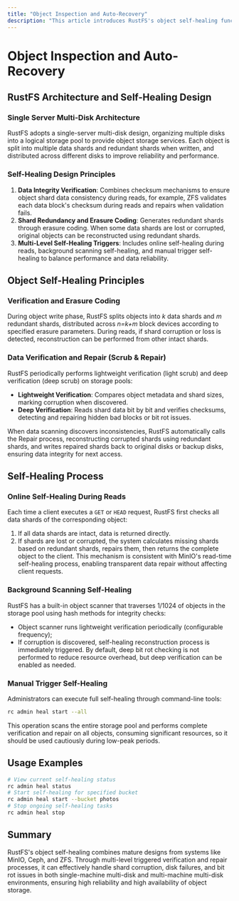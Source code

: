 ```yaml
---
title: "Object Inspection and Auto-Recovery"
description: "This article introduces RustFS's object self-healing function design and implementation in single-server multi-disk architecture, including the significance, principles, processes, configuration, and common troubleshooting of self-healing."
---
```


# Object Inspection and Auto-Recovery

## RustFS Architecture and Self-Healing Design

### Single Server Multi-Disk Architecture

RustFS adopts a single-server multi-disk design, organizing multiple disks into a logical storage pool to provide object storage services. Each object is split into multiple data shards and redundant shards when written, and distributed across different disks to improve reliability and performance.

### Self-Healing Design Principles

1. **Data Integrity Verification**: Combines checksum mechanisms to ensure object shard data consistency during reads, for example, ZFS validates each data block's checksum during reads and repairs when validation fails.
2. **Shard Redundancy and Erasure Coding**: Generates redundant shards through erasure coding. When some data shards are lost or corrupted, original objects can be reconstructed using redundant shards.
3. **Multi-Level Self-Healing Triggers**: Includes online self-healing during reads, background scanning self-healing, and manual trigger self-healing to balance performance and data reliability.

## Object Self-Healing Principles

### Verification and Erasure Coding

During object write phase, RustFS splits objects into *k* data shards and *m* redundant shards, distributed across *n=k+m* block devices according to specified erasure parameters. During reads, if shard corruption or loss is detected, reconstruction can be performed from other intact shards.

### Data Verification and Repair (Scrub & Repair)

RustFS periodically performs lightweight verification (light scrub) and deep verification (deep scrub) on storage pools:
- **Lightweight Verification**: Compares object metadata and shard sizes, marking corruption when discovered.
- **Deep Verification**: Reads shard data bit by bit and verifies checksums, detecting and repairing hidden bad blocks or bit rot issues.

When data scanning discovers inconsistencies, RustFS automatically calls the Repair process, reconstructing corrupted shards using redundant shards, and writes repaired shards back to original disks or backup disks, ensuring data integrity for next access.

## Self-Healing Process

### Online Self-Healing During Reads

Each time a client executes a `GET` or `HEAD` request, RustFS first checks all data shards of the corresponding object:
1. If all data shards are intact, data is returned directly.
2. If shards are lost or corrupted, the system calculates missing shards based on redundant shards, repairs them, then returns the complete object to the client.
This mechanism is consistent with MinIO's read-time self-healing process, enabling transparent data repair without affecting client requests.

### Background Scanning Self-Healing

RustFS has a built-in object scanner that traverses 1/1024 of objects in the storage pool using hash methods for integrity checks:
- Object scanner runs lightweight verification periodically (configurable frequency);
- If corruption is discovered, self-healing reconstruction process is immediately triggered.
By default, deep bit rot checking is not performed to reduce resource overhead, but deep verification can be enabled as needed.

### Manual Trigger Self-Healing

Administrators can execute full self-healing through command-line tools:

```bash
rc admin heal start --all
```
This operation scans the entire storage pool and performs complete verification and repair on all objects, consuming significant resources, so it should be used cautiously during low-peak periods.

## Usage Examples

```bash
# View current self-healing status
rc admin heal status
# Start self-healing for specified bucket
rc admin heal start --bucket photos
# Stop ongoing self-healing tasks
rc admin heal stop
```

## Summary

RustFS's object self-healing combines mature designs from systems like MinIO, Ceph, and ZFS. Through multi-level triggered verification and repair processes, it can effectively handle shard corruption, disk failures, and bit rot issues in both single-machine multi-disk and multi-machine multi-disk environments, ensuring high reliability and high availability of object storage.
